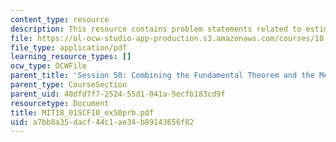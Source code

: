 ```yaml
---
content_type: resource
description: This resource contains problem statements related to estimating ln (5).
file: https://ol-ocw-studio-app-production.s3.amazonaws.com/courses/18-01sc-single-variable-calculus-fall-2010/a7bb8a35dacf44c1ae34b89143656f82_MIT18_01SCF10_ex50prb.pdf
file_type: application/pdf
learning_resource_types: []
ocw_type: OCWFile
parent_title: 'Session 50: Combining the Fundamental Theorem and the Mean Value Theorem'
parent_type: CourseSection
parent_uid: 40dfd7f7-2524-55d1-041a-5ecfb183cd9f
resourcetype: Document
title: MIT18_01SCF10_ex50prb.pdf
uid: a7bb8a35-dacf-44c1-ae34-b89143656f82
---
```

